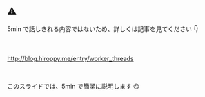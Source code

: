 <!-- background: note -->

## ⚠️

5min で話しきれる内容ではないため、詳しくは記事を見てください 👇

<br />

http://blog.hiroppy.me/entry/worker_threads

<br />

このスライドでは、5min で簡潔に説明します 😏
